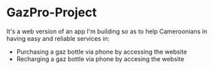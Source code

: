 # GazPro-Project
It's a web version of an app I'm building so as to help Cameroonians in having easy and reliable services in:
- Purchasing a gaz bottle via phone by accessing the website 
- Recharging a gaz bottle via phone by accesing the website
  
